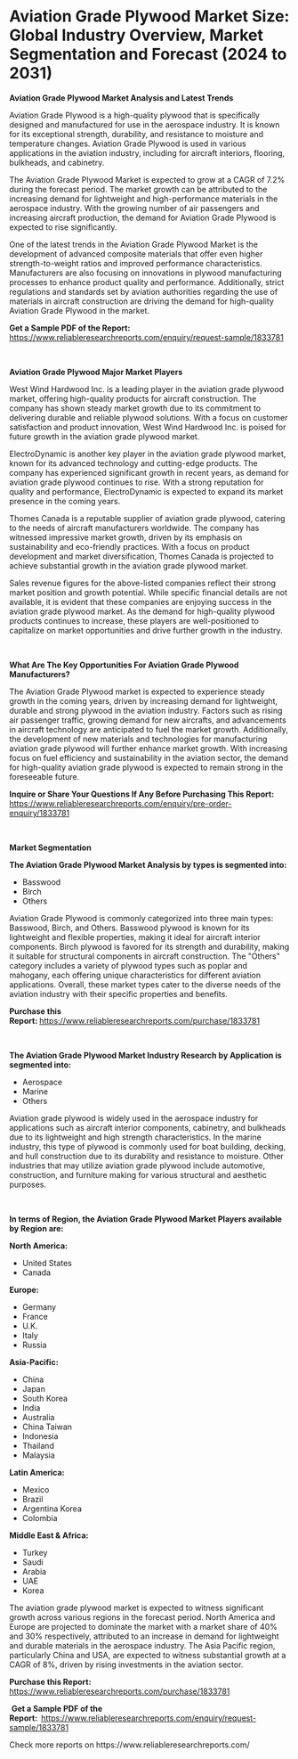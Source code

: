 <p><h1>Aviation Grade Plywood Market Size: Global Industry Overview, Market Segmentation and Forecast (2024 to 2031)</h1></p><p><strong>Aviation Grade Plywood Market Analysis and Latest Trends</strong></p>
<p><p>Aviation Grade Plywood is a high-quality plywood that is specifically designed and manufactured for use in the aerospace industry. It is known for its exceptional strength, durability, and resistance to moisture and temperature changes. Aviation Grade Plywood is used in various applications in the aviation industry, including for aircraft interiors, flooring, bulkheads, and cabinetry.</p><p>The Aviation Grade Plywood Market is expected to grow at a CAGR of 7.2% during the forecast period. The market growth can be attributed to the increasing demand for lightweight and high-performance materials in the aerospace industry. With the growing number of air passengers and increasing aircraft production, the demand for Aviation Grade Plywood is expected to rise significantly.</p><p>One of the latest trends in the Aviation Grade Plywood Market is the development of advanced composite materials that offer even higher strength-to-weight ratios and improved performance characteristics. Manufacturers are also focusing on innovations in plywood manufacturing processes to enhance product quality and performance. Additionally, strict regulations and standards set by aviation authorities regarding the use of materials in aircraft construction are driving the demand for high-quality Aviation Grade Plywood in the market.</p></p>
<p><strong>Get a Sample PDF of the Report:&nbsp;</strong> <a href="https://www.reliableresearchreports.com/enquiry/request-sample/1833781">https://www.reliableresearchreports.com/enquiry/request-sample/1833781</a></p>
<p>&nbsp;</p>
<p><strong>Aviation Grade Plywood Major Market Players</strong></p>
<p><p>West Wind Hardwood Inc. is a leading player in the aviation grade plywood market, offering high-quality products for aircraft construction. The company has shown steady market growth due to its commitment to delivering durable and reliable plywood solutions. With a focus on customer satisfaction and product innovation, West Wind Hardwood Inc. is poised for future growth in the aviation grade plywood market.</p><p>ElectroDynamic is another key player in the aviation grade plywood market, known for its advanced technology and cutting-edge products. The company has experienced significant growth in recent years, as demand for aviation grade plywood continues to rise. With a strong reputation for quality and performance, ElectroDynamic is expected to expand its market presence in the coming years.</p><p>Thomes Canada is a reputable supplier of aviation grade plywood, catering to the needs of aircraft manufacturers worldwide. The company has witnessed impressive market growth, driven by its emphasis on sustainability and eco-friendly practices. With a focus on product development and market diversification, Thomes Canada is projected to achieve substantial growth in the aviation grade plywood market.</p><p>Sales revenue figures for the above-listed companies reflect their strong market position and growth potential. While specific financial details are not available, it is evident that these companies are enjoying success in the aviation grade plywood market. As the demand for high-quality plywood products continues to increase, these players are well-positioned to capitalize on market opportunities and drive further growth in the industry.</p></p>
<p>&nbsp;</p>
<p><strong>What Are The Key Opportunities For Aviation Grade Plywood Manufacturers?</strong></p>
<p><p>The Aviation Grade Plywood market is expected to experience steady growth in the coming years, driven by increasing demand for lightweight, durable and strong plywood in the aviation industry. Factors such as rising air passenger traffic, growing demand for new aircrafts, and advancements in aircraft technology are anticipated to fuel the market growth. Additionally, the development of new materials and technologies for manufacturing aviation grade plywood will further enhance market growth. With increasing focus on fuel efficiency and sustainability in the aviation sector, the demand for high-quality aviation grade plywood is expected to remain strong in the foreseeable future.</p></p>
<p><strong>Inquire or Share Your Questions If Any Before Purchasing This Report:</strong> <a href="https://www.reliableresearchreports.com/enquiry/pre-order-enquiry/1833781">https://www.reliableresearchreports.com/enquiry/pre-order-enquiry/1833781</a></p>
<p>&nbsp;</p>
<p><strong>Market Segmentation</strong></p>
<p><strong>The Aviation Grade Plywood Market Analysis by types is segmented into:</strong></p>
<p><ul><li>Basswood</li><li>Birch</li><li>Others</li></ul></p>
<p><p>Aviation Grade Plywood is commonly categorized into three main types: Basswood, Birch, and Others. Basswood plywood is known for its lightweight and flexible properties, making it ideal for aircraft interior components. Birch plywood is favored for its strength and durability, making it suitable for structural components in aircraft construction. The "Others" category includes a variety of plywood types such as poplar and mahogany, each offering unique characteristics for different aviation applications. Overall, these market types cater to the diverse needs of the aviation industry with their specific properties and benefits.</p></p>
<p><strong>Purchase this Report:&nbsp;</strong><a href="https://www.reliableresearchreports.com/purchase/1833781">https://www.reliableresearchreports.com/purchase/1833781</a></p>
<p>&nbsp;</p>
<p><strong>The Aviation Grade Plywood Market Industry Research by Application is segmented into:</strong></p>
<p><ul><li>Aerospace</li><li>Marine</li><li>Others</li></ul></p>
<p><p>Aviation grade plywood is widely used in the aerospace industry for applications such as aircraft interior components, cabinetry, and bulkheads due to its lightweight and high strength characteristics. In the marine industry, this type of plywood is commonly used for boat building, decking, and hull construction due to its durability and resistance to moisture. Other industries that may utilize aviation grade plywood include automotive, construction, and furniture making for various structural and aesthetic purposes.</p></p>
<p>&nbsp;</p>
<p><strong>In terms of Region, the Aviation Grade Plywood Market Players available by Region are:</strong></p>
<p>
    <p> <strong> North America: </strong>
        <ul>
            <li>United States</li>
            <li>Canada</li>
        </ul>
        </p> 
    <p> <strong> Europe: </strong>
        <ul>
            <li>Germany</li>
            <li>France</li>
            <li>U.K.</li>
            <li>Italy</li>
            <li>Russia</li>
        </ul>
        </p> 
    <p> <strong> Asia-Pacific: </strong>
        <ul>
            <li>China</li>
            <li>Japan</li>
            <li>South Korea</li>
            <li>India</li>
            <li>Australia</li>
            <li>China Taiwan</li>
            <li>Indonesia</li>
            <li>Thailand</li>
            <li>Malaysia</li>
        </ul>
        </p> 
    <p> <strong> Latin America: </strong>
        <ul>
            <li>Mexico</li>
            <li>Brazil</li>
            <li>Argentina Korea</li>
            <li>Colombia</li>
        </ul>
        </p> 
    <p> <strong> Middle East & Africa: </strong>
        <ul>
            <li>Turkey</li>
            <li>Saudi</li>
            <li>Arabia</li>
            <li>UAE</li>
            <li>Korea</li>
        </ul>
    </p>
    </p>
<p><p>The aviation grade plywood market is expected to witness significant growth across various regions in the forecast period. North America and Europe are projected to dominate the market with a market share of 40% and 30% respectively, attributed to an increase in demand for lightweight and durable materials in the aerospace industry. The Asia Pacific region, particularly China and USA, are expected to witness substantial growth at a CAGR of 8%, driven by rising investments in the aviation sector.</p></p>
<p><strong>Purchase this Report: </strong><a href="https://www.reliableresearchreports.com/purchase/1833781">https://www.reliableresearchreports.com/purchase/1833781</a></p>
<p>&nbsp;<strong>Get a Sample PDF of the Report:&nbsp;&nbsp;</strong><a href="https://www.reliableresearchreports.com/enquiry/request-sample/1833781">https://www.reliableresearchreports.com/enquiry/request-sample/1833781</a></p>
<p><strong></strong></p>
<p>Check more reports on https://www.reliableresearchreports.com/</p>
